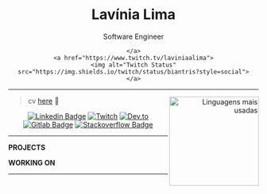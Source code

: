 <h1 align="center"> Lavínia Lima </h1>

<div align="center">
Software Engineer 
    

</div>

<div align="center">
    
    </a>
    <a href="https://www.twitch.tv/laviniaalima">
    <img alt="Twitch Status" src="https://img.shields.io/twitch/status/biantris?style=social">
    </a>
</div>

---

<div align="right">
     <a href="https://github.com/lavfreits">
        <img height="180em" src="https://github-readme-stats.vercel.app/api/top-langs/?username=lavfreits&hide=html&layout=compact&&show_icons=true&line_height=27&langs_count=10&theme=radical"
        alt="Linguagens mais usadas" align="right">
    </a>
</div>

<!---
[![Top Langs](https://github-readme-stats.vercel.app/api/top-langs/?username=lavfreits&langs_count=8&theme=radical)](https://github.com/anuraghazra/github-readme-stats)
-->


> cv [here](https) 📄

<div align="center">


[![Linkedin Badge](https://img.shields.io/badge/-LinkedIn-blue?style=flat-square&logo=Linkedin&logoColor=white&link=https://www.linkedin.com/in/lavínia-lima-de-freitas/)](https://www.linkedin.com/in/lavínia-lima-de-freitas/)
[![Twitch](https://img.shields.io/badge/-Twitch-purple?style=flat-square&logo=Twitch&logoColor=white&link=https://www.twitch.tv/laviniaalima)](https://www.twitch.tv/laviniaalima)
[![Dev.to](https://img.shields.io/badge/-Dev.to-black?style=flat-square&logo=DevTo&logoColor=white&link=https://dev.to/lavfreits)](https://dev.to/lavfreits)
[![Gitlab Badge](https://img.shields.io/badge/-Gitlab-F6C600?style=flat-square&logo=Gitlab&logoColor=white&link=https://gitlab.com/lavfreits)](https://gitlab.com/lavfreits)
[![Stackoverflow Badge](https://img.shields.io/badge/-Stackoverflow-4CA143?style=flat-square&logo=Stackoverflow&logoColor=white&link=https://pt.stackoverflow.com/users/21377255/lav%C3%ADnia-lima)](https://pt.stackoverflow.com/users/21377255/lav%C3%ADnia-lima)
    
 </div>

----
 
 <div align="left">
    
 **PROJECTS**
    
 

 **WORKING ON**
  
 

---
    

